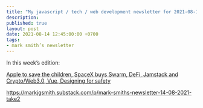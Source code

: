 ```yaml
---
title: "My javascript / tech / web development newsletter for 2021-08-14 is out!"
description: 
published: true
layout: post
date: 2021-08-14 12:45:00:00 +0700
tags:
- mark smith’s newsletter
---
```

In this week’s edition:

[Apple to save the children, SpaceX buys Swarm, DeFi, Jamstack and Crypto/Web3.0, Vue, Designing for safety](https://markjgsmith.substack.com/p/mark-smiths-newsletter-14-08-2021-take2)

https://markjgsmith.substack.com/p/mark-smiths-newsletter-14-08-2021-take2
